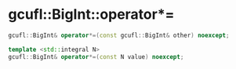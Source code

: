 # gcufl::BigInt::operator*=
```cpp
gcufl::BigInt& operator*=(const gcufl::BigInt& other) noexcept;

template <std::integral N>
gcufl::BigInt& operator*=(const N value) noexcept;
```
